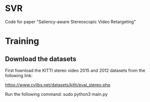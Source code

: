 # SVR

Code for paper "Saliency-aware Stereoscopic Video Retargeting"


# Training

## Download the datasets
First fownload the KITTI stereo video 2015 and 2012 datasets from the following link:

https://www.cvlibs.net/datasets/kitti/eval_stereo.php


Run the following command:
sudo python3 main.py



